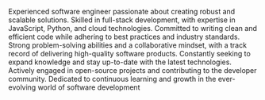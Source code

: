 Experienced software engineer passionate about creating robust and scalable solutions. Skilled in full-stack development, with expertise in JavaScript, Python, and cloud technologies. Committed to writing clean and efficient code while adhering to best practices and industry standards. Strong problem-solving abilities and a collaborative mindset, with a track record of delivering high-quality software products. Constantly seeking to expand knowledge and stay up-to-date with the latest technologies. Actively engaged in open-source projects and contributing to the developer community. Dedicated to continuous learning and growth in the ever-evolving world of software development
